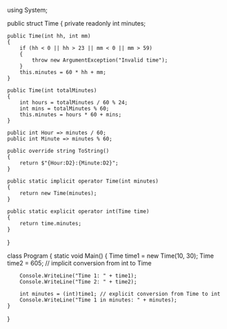 using System;

public struct Time
{
    private readonly int minutes;

    public Time(int hh, int mm)
    {
        if (hh < 0 || hh > 23 || mm < 0 || mm > 59)
        {
            throw new ArgumentException("Invalid time");
        }
        this.minutes = 60 * hh + mm;
    }

    public Time(int totalMinutes)
    {
        int hours = totalMinutes / 60 % 24;
        int mins = totalMinutes % 60;
        this.minutes = hours * 60 + mins;
    }

    public int Hour => minutes / 60;
    public int Minute => minutes % 60;

    public override string ToString()
    {
        return $"{Hour:D2}:{Minute:D2}";
    }

    public static implicit operator Time(int minutes)
    {
        return new Time(minutes);
    }

    public static explicit operator int(Time time)
    {
        return time.minutes;
    }
}

class Program
{
    static void Main()
    {
        Time time1 = new Time(10, 30);
        Time time2 = 605; // implicit conversion from int to Time

        Console.WriteLine("Time 1: " + time1);
        Console.WriteLine("Time 2: " + time2);

        int minutes = (int)time1; // explicit conversion from Time to int
        Console.WriteLine("Time 1 in minutes: " + minutes);
    }
}
